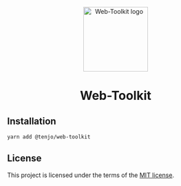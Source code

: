 <p align="center">
  <a href="https://material-ui.com/" rel="noopener" target="_blank"><img width="150" src="https://material-ui.com/static/images/material-ui-logo.svg" alt="Web-Toolkit logo"></a></p>
</p>

<h1 align="center">Web-Toolkit</h1>

## Installation

```sh
yarn add @tenjo/web-toolkit
```

## License

This project is licensed under the terms of the
[MIT license](/LICENSE).

